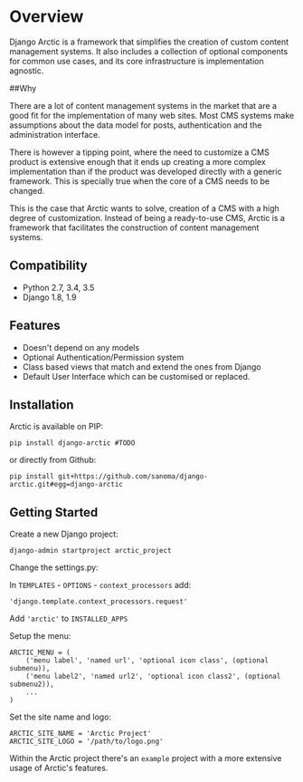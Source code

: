 # Overview

Django Arctic is a framework that simplifies the creation of custom content management systems.
It also includes a collection of optional components for common use cases, and
its core infrastructure is implementation agnostic.


##Why

There are a lot of content management systems in the market that are a good fit for the implementation of many web sites. Most CMS systems make assumptions about the data model for posts, authentication and the administration interface.

There is however a tipping point, where the need to customize a CMS product
is extensive enough that it ends up creating a more complex implementation than
if the product was developed directly with a generic framework. This is
specially true when the core of a CMS needs to be changed.

This is the case that Arctic wants to solve, creation of a CMS with a high degree of customization. Instead of being a ready-to-use CMS, Arctic is a framework that facilitates the construction of content management systems.


## Compatibility

* Python 2.7, 3.4, 3.5
* Django 1.8, 1.9


## Features

* Doesn't depend on any models
* Optional Authentication/Permission system
* Class based views that match and extend the ones from Django
* Default User Interface which can be customised or replaced.


## Installation

Arctic is available on PIP:

    pip install django-arctic #TODO

or directly from Github:

    pip install git+https://github.com/sanoma/django-arctic.git#egg=django-arctic


## Getting Started

Create a new Django project:

    django-admin startproject arctic_project

Change the settings.py:

In `TEMPLATES` - `OPTIONS` - `context_processors` add:

    'django.template.context_processors.request'

Add `'arctic'` to `INSTALLED_APPS`

Setup the menu:

    ARCTIC_MENU = (
        ('menu label', 'named url', 'optional icon class', (optional submenu)),
        ('menu label2', 'named url2', 'optional icon class2', (optional submenu2)),
        ...
    )


Set the site name and logo:

    ARCTIC_SITE_NAME = 'Arctic Project'
    ARCTIC_SITE_LOGO = '/path/to/logo.png'


Within the Arctic project there's an `example` project with a more extensive usage of Arctic's features.